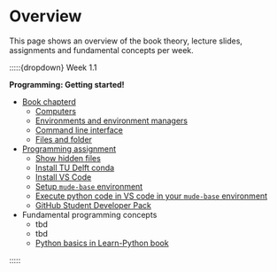 # Overview

This page shows an overview of the book theory, lecture slides, assignments and fundamental concepts per week.



:::::{dropdown} Week 1.1

<!---

**Modelling concepts**

- [Book chapter](./modelling/overview)
  - [](./modelling/classification)
  - [](./modelling/decisions)
  - [](./modelling/validate_verify)
  - [](./modelling/gof)
- Lecture slides
- [Workshop assignment](https://tudelft-mude.github.io/workbook-2025/assignments/WS1.1/README.html)
- [Group assignment](https://tudelft-mude.github.io/workbook-2025/assignments/GA1.1/README.html)
- Fundamental concepts
  - tbd
-->

**Programming: Getting started!**

- [Book chapterd](https://mude.citg.tudelft.nl/book/2025/programming/week_1_1.md)
  - [Computers](https://mude.citg.tudelft.nl/book/2025/_git/github.com_TeachBooks_learn-programming/mude-2025/book/computers.md)
  - [Environments and environment managers](https://mude.citg.tudelft.nl/book/2025/_git/github.com_TeachBooks_learn-programming/mude-2025/book/environments.md)
  - [Command line interface](https://mude.citg.tudelft.nl/book/2025/_git/github.com_TeachBooks_learn-programming/mude-2025/book/install/common/cli.md)
  - [Files and folder](https://mude.citg.tudelft.nl/book/2025/programming/week_1_1/files.md)
- [Programming assignment](https://mude.citg.tudelft.nl/workbook-2025/assignments/PA1.1/README.html)
  - [Show hidden files](https://mude.citg.tudelft.nl/workbook-2025/assignments/PA1.1/1_enable_hidden_files.html)
  - [Install TU Delft conda](https://mude.citg.tudelft.nl/workbook-2025/assignments/PA1.1/2_install_conda.html)
  - [Install VS Code](https://mude.citg.tudelft.nl/workbook-2025/assignments/PA1.1/3_install_VS_code.html)
  - [Setup `mude-base` environment](https://mude.citg.tudelft.nl/workbook-2025/assignments/PA1.1/4_install_mude_environment.html)
  - [Execute python code in VS code in your `mude-base` environment](https://mude.citg.tudelft.nl/workbook-2025/assignments/PA1.1/5_test.html)
  - [GitHub Student Developer Pack](https://mude.citg.tudelft.nl/workbook-2025/assignments/PA1.1/6_github_copilot.html)
- Fundamental programming concepts
  - tbd
  - tbd
  - [Python basics in Learn-Python book](https://teachbooks.io/learn-python/restructure-book/basics/intro.html)

:::::

<!---

:::::{dropdown} Week 1.2

## Numerical Modelling 1

- [Book theory](./numerical_methods/overview)
  - [](./numerical_methods/1-revision-of-concepts.ipynb)
  - [](./numerical_methods/1-revision-of-concepts.ipynb)
  - [](./numerical_methods/2-derivative.ipynb)
  - [](./numerical_methods/3-fdm-introduction.ipynb)
  - [](./numerical_methods/4-taylor-series-expansion.ipynb)
- Lecture slides
- [Workshop assignment](https://tudelft-mude.github.io/workbook-2025/assignments/WS1.2/README.html)
- [Group assignment](https://tudelft-mude.github.io/workbook-2025/assignments/GA1.2/README.html)
- Fundamental concepts
  - tbd

## Programming: reporting

:::::

:::::{dropdown} Week 1.3

## Numerical Modelling 2

- [Book theory](./numerical_methods/overview)
  - [](./numerical_methods/5-numerical-integration.ipynb)
  - [](./numerical_methods/6-initial-value-problem-singlestep.ipynb)
  - [](./numerical_methods/7-multistep_and_multistage_methods.ipynb)
  - [](./numerical_methods/8-boundary-value-problem.ipynb)
  - [](./numerical_methods/9-starting_with_PDEs.ipynb)
- Lecture slides
- [Workshop assignment](https://tudelft-mude.github.io/workbook-2025/assignments/WS1.3/README.html)
- [Group assignment](https://tudelft-mude.github.io/workbook-2025/assignments/GA1.13/README.html)
- Fundamental concepts
  - tbd

## Programming: collaborating

::::

:::::{dropdown} Week 1.4

## Univariate Distributions

- [Book theory](./probability/Reminder_intro)
  - [](./probability/PDF_CDF)
  - [](./probability/empirical)
  - [](./probability/Param_distr.md)
  - [](./probability/fitting.md)
  - [](./probability/Loc-scale.ipynb)
- Lecture slides
- [Workshop assignment](https://tudelft-mude.github.io/workbook-2025/assignments/WS1.4/README.html)
- [Group assignment](https://tudelft-mude.github.io/workbook-2025/assignments/GA1.4/README.html)
- Fundamental concepts
  - tbd

## Programming: git

:::::

:::::{dropdown} Week 1.5

## Multivariate Distributions

- [Book theory](./multivariate/overview)
  - [](./multivariate/events)
  - [](./multivariate/variables)
  - [](./multivariate/gaussian)
  - [](./multivariate/nongaussian)
  - [](./multivariate/design)
- Lecture slides
- [Workshop assignment](https://tudelft-mude.github.io/workbook-2025/assignments/WS1.5/README.html)
- [Group assignment](https://tudelft-mude.github.io/workbook-2025/assignments/GA1.5/README.html)
- Fundamental concepts
  - tbd

## Programming: versioning

:::::

:::::{dropdown} Week 1.6

## Uncertainty Propagation

- [Book theory](./propagation_uncertainty/overview)
  - [](./propagation_uncertainty/00a_CovCorr.md)
  - [](./propagation_  uncertainty/00b_MultivariateNormal)
  - [](./propagation_uncertainty/uncertainty)
  - [](./propagation_uncertainty/01_ErrorPropagation.md)
  - [](./propagation_uncertainty/02_LinearPropagation.md)
- Lecture slides
- [Workshop assignment](https://tudelft-mude.github.io/workbook-2025/assignments/WS1.6/README.html)
- [Group assignment](https://tudelft-mude.github.io/workbook-2025/assignments/GA1.6/README.html)
- Fundamental concepts
  - tbd

## Programming: prompting

:::::

:::::{dropdown} Week 1.7

## Observation Theory 1

- [Book theory](./observation_theory/overview.md)
  - [](./observation_theory/01_Introduction.md)
  - [](./observation_theory/02_LeastSquares.md)
  - [](./observation_theory/03_WeightedLSQ.md)
- Lecture slides
- [Workshop assignment](https://tudelft-mude.github.io/workbook-2025/assignments/WS1.7/README.html)
- [Group assignment](https://tudelft-mude.github.io/workbook-2025/assignments/GA1.7/README.html)
- Fundamental concepts
  - tbd

## Programming: ...

:::::

:::::{dropdown} Week 1.8

## Observation Theory 2

- [Book theory](./observation_theory/overview.md)
  - [](./observation_theory/04_BLUE.md)
  - [](./observation_theory/05_Precision.md)
  - [](./observation_theory/06_MLE.md)
  - [](./observation_theory/07_NLSQ.md)
  - [](./observation_theory/08_Testing.md)
  - [](./observation_theory/09_TestingSandM.md)
  - [](./observation_theory/99_NotationFormulas)
- Lecture slides
- [Workshop assignment](https://tudelft-mude.github.io/workbook-2025/assignments/WS1.8/README.html)
- [Group assignment](https://tudelft-mude.github.io/workbook-2025/assignments/GA1.8/README.html)
- Fundamental concepts
  - tbd

## Programming: ...

:::::

:::::{dropdown} Week 2.1

## PDE's, FDM, FVM

- [Book theory](./fvm/intro.md)
  - [](./fvm/getting_started_new.ipynb)
  - [](./fvm/fvm.ipynb)
  - [](./fvm/advection_1.ipynb)
  - [](./fvm/unstructured_meshes.ipynb)
- Lecture slides
- [Workshop assignment](https://tudelft-mude.github.io/workbook-2025/assignments/WS2.1/README.html)
- [Group assignment](https://tudelft-mude.github.io/workbook-2025/assignments/GA2.1/README.html)
- Fundamental concepts
  - tbd

## Programming: object-oriented programming

:::::

:::::{dropdown} Week 2.2

## FEM

- [Book theory](./fem/intro.md)
  - [](./fem/strong.md)
  - [](./fem/weak.md)
  - [](./fem/discrete.ipynb)
  - [](./fem/matrix.ipynb)
  - [](./fem/shape.md)
  - [](./fem/numerical_integration.md)
  - [](./fem/poisson2d.md)
  - [](./fem/isoparametric_mapping.md)
- Lecture slides
- [Workshop assignment](https://tudelft-mude.github.io/workbook-2025/assignments/WS2.2/README.html)
- [Group assignment](https://tudelft-mude.github.io/workbook-2025/assignments/GA2.2/README.html)
- Fundamental concepts
  - tbd

## Programming: sparse matrices

:::::

:::::{dropdown} Week 2.3

## Signal processing

- [Book theory](./signal/intro.md)
  - [](./signal/fourier_real)
  - [](./signal/fourier_complex)
  - [](./signal/fourier_transf)
  - [](./signal/sampling)
  - [](./signal/dft)
  - [](./signal/spectral_est)
  - [](./signal/videos)
- Lecture slides
- [Workshop assignment](https://tudelft-mude.github.io/workbook-2025/assignments/WS2.3/README.html)
- [Group assignment](https://tudelft-mude.github.io/workbook-2025/assignments/GA2.3/README.html)
- Fundamental concepts
  - tbd

## Programming: errors

:::::

:::::{dropdown} Week 2.4

## Time series analysis

- [Book theory](./time_series/intro.md)
  - [](./time_series/components.md)
  - [](./time_series/noise.ipynb)
  - [](./time_series/modelling)
  - [](./time_series/stationarity)
  - [](./time_series/acf)
  - [](./time_series/ar.ipynb)
  - [](./time_series/forecasting)
- Lecture slides
- [Workshop assignment](https://tudelft-mude.github.io/workbook-2025/assignments/WS2.4/README.html)
- [Group assignment](https://tudelft-mude.github.io/workbook-2025/assignments/GA2.4/README.html)
- Fundamental concepts
  - tbd

## Programming: tests

:::::

:::::{dropdown} Week 2.5

## Optimization

- [Book theory](./optimization/overview)
  - [](./optimization/origins)
  - [](./optimization/general)
  - [](./optimization/taxonomy)
  - [](./optimization/sand_and_clay)
  - [](./optimization/augmented_form)
  - [](./optimization/sand_and_clay_simplex)
  - [](./optimization/integer_programming)
  - [](./optimization/some_constraints)
  - [](./optimization/genetic_algorithm)
  - [](./optimization/airlines.ipynb)
- Lecture slides
- [Workshop assignment](https://tudelft-mude.github.io/workbook-2025/assignments/WS2.5/README.html)
- [Group assignment](https://tudelft-mude.github.io/workbook-2025/assignments/GA2.5/README.html)
- Fundamental concepts
  - tbd

## Programming: packages and modules

:::::

:::::{dropdown} Week 2.6

## Machine learning

- [Book theory](./ml/overview)
  - [](./ml/knn_interactive)
  - [](./ml/decision_theory_interactive)
  - [](./ml/linear_models_interactive)
  - [](./ml/ridge_sgd_interactive)
  - [](./ml/nn_interactive)
  - [](./ml/review)
- Lecture slides
- [Workshop assignment](https://tudelft-mude.github.io/workbook-2025/assignments/WS2.6/README.html)
- [Group assignment](https://tudelft-mude.github.io/workbook-2025/assignments/GA2.6/README.html)
- Fundamental concepts
  - tbd

## Programming: ...

:::::

:::::{dropdown} Week 2.7

## Extreme Value Analysis

- [Book theory](./eva/intro.md)
  - [](./eva/extreme.md)
  - [](./eva/BM_GEV.md)
  - [](./eva/POT_GPD.md)
  - [](./eva/extra.md)
- Lecture slides
- [Workshop assignment](https://tudelft-mude.github.io/workbook-2025/assignments/WS2.7/README.html)
- [Group assignment](https://tudelft-mude.github.io/workbook-2025/assignments/GA2.7/README.html)
- Fundamental concepts
  - tbd

## Programming: ...

:::::

:::::{dropdown} Week 2.8

## Risk Analysis

- [Book theory](./pd/intro.md)
  - [](./pd/risk-analysis/overview.md)
  - [](./pd/risk-evaluation/overview.md)
  - [](./pd/exercises/overview.md)
- Lecture slides
- [Workshop assignment](https://tudelft-mude.github.io/workbook-2025/assignments/WS2.8/README.html)
- [Group assignment](https://tudelft-mude.github.io/workbook-2025/assignments/GA2.8/README.html)
- Fundamental concepts
  - tbd

## Programming: ...

:::::

--->
